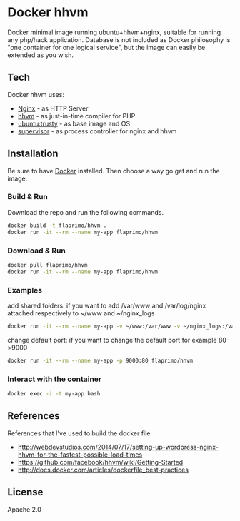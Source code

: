 # Docker hhvm

Docker minimal image running ubuntu+hhvm+nginx, suitable for running any php/hack application.
Database is not included as Docker philosophy is "one container for one logical service", but the image can easily be extended as you wish.

## Tech

Docker hhvm uses:

* [Nginx](http://nginx.org/) - as HTTP Server
* [hhvm](http://hhvm.com/) - as just-in-time compiler for PHP
* [ubuntu:trusty](https://registry.hub.docker.com/_/ubuntu/) - as base image and OS
* [supervisor](http://supervisord.org/) - as process controller for nginx and hhvm

## Installation

Be sure to have [Docker](https://docs.docker.com/installation/) installed. Then choose a way go get and run the image.

### Build & Run

Download the repo and run the following commands.

```sh
docker build -t flaprimo/hhvm .
docker run -it --rm --name my-app flaprimo/hhvm
```

### Download & Run

```sh
docker pull flaprimo/hhvm
docker run -it --rm --name my-app flaprimo/hhvm
```

### Examples
add shared folders: if you want to add /var/www and /var/log/nginx attached respectively to ~/www and ~/nginx_logs
```sh
docker run -it --rm --name my-app -v ~/www:/var/www -v ~/nginx_logs:/var/log/nginx flaprimo/hhvm
```
change default port: if you want to change the default port for example 80->9000
```sh
docker run -it --rm --name my-app -p 9000:80 flaprimo/hhvm
```

### Interact with the container

```sh
docker exec -i -t my-app bash
```

## References

References that I've used to build the docker file
- http://webdevstudios.com/2014/07/17/setting-up-wordpress-nginx-hhvm-for-the-fastest-possible-load-times
- https://github.com/facebook/hhvm/wiki/Getting-Started
- http://docs.docker.com/articles/dockerfile_best-practices

## License

Apache 2.0
